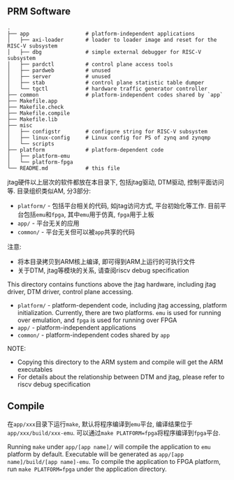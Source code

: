 ## PRM Software

```
.
├── app                  # platform-independent applications
│   ├── axi-loader       # loader to loader image and reset for the RISC-V subsystem
│   ├── dbg              # simple external debugger for RISC-V subsystem
│   ├── pardctl          # control plane access tools
│   ├── pardweb          # unused
│   ├── server           # unused
│   ├── stab             # control plane statistic table dumper
│   └── tgctl            # hardware traffic generator controller
├── common               # platform-independent codes shared by `app`
├── Makefile.app
├── Makefile.check
├── Makefile.compile
├── Makefile.lib
├── misc
│   ├── configstr        # configure string for RISC-V subsystem
│   ├── linux-config     # Linux config for PS of zynq and zynqmp
│   └── scripts
├── platform             # platform-dependent code
│   ├── platform-emu
│   └── platform-fpga
└── README.md            # this file
```

jtag硬件以上层次的软件都放在本目录下, 包括jtag驱动, DTM驱动, 控制平面访问等. 目录组织类似AM, 分3部分:
* `platform/` - 包括平台相关的代码, 如jtag访问方式, 平台初始化等工作.
目前平台包括`emu`和`fpga`, 其中`emu`用于仿真, `fpga`用于上板
* `app/` - 平台无关的应用
* `common/` - 平台无关但可以被`app`共享的代码

注意:
* 将本目录拷贝到ARM核上编译, 即可得到ARM上运行的可执行文件
* 关于DTM, jtag等模块的关系, 请查阅riscv debug specification

This directory contains functions above the jtag hardware,
including jtag driver, DTM driver, control plane accessing.
* `platform/` - platform-dependent code, including jtag accessing, platform initialization.
Currently, there are two platforms. `emu` is used for running over emulation, and `fpga` is used for running over FPGA
* `app/` - platform-independent applications
* `common/` - platform-independent codes shared by `app`

NOTE:
* Copying this directory to the ARM system and compile will get the ARM executables
* For details about the relationship between DTM and jtag, please refer to riscv debug specification

## Compile

在`app/xxx`目录下运行`make`, 默认将程序编译到`emu`平台, 编译结果位于`app/xxx/build/xxx-emu`. 可以通过`make PLATFORM=fpga`将程序编译到`fpga`平台.

Running `make` under `app/[app name]/` will compile the application to `emu` platform by default.
Executable will be generated as `app/[app name]/build/[app name]-emu`.
To compile the application to FPGA platform, run `make PLATFORM=fpga` under the application directory.
